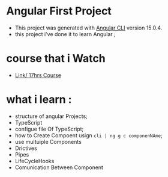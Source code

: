 # Angular First Project 

- This project was generated with [Angular CLI](https://github.com/angular/angular-cli) version 15.0.4.
- this project i've done it to learn Angular ;

# course that i Watch
- [Link/ 17hrs Course](https://www.youtube.com/watch?v=3qBXWUpoPHo) 

# what i learn : 
- structure of angular Projects;
- TypeScript 
- configue file Of TypeScript;
- how to Create Compoent usign `cli | ng g c componenNAme`;
- use multuiple Components
- Drictives
- Pipes 
- LifeCycleHooks
- Comunication Between Component

